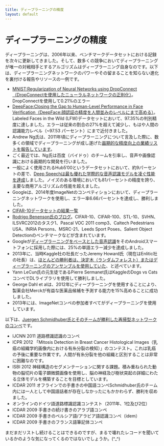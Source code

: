 ```yaml
---
title: ディープラーニングの精度
layout: default
---
```


# ディープラーニングの精度

ディープラーニングは、2006年以来、ベンチマークデータセットにおける記録を次々に更新してきました。そして、数多くの競争においてディープラーニングが唯一の対戦相手とするアルゴリズムはディープラーニング自身なのです。以下は、ディープラーニングネットワークのパワーやその留まることを知らない進化を裏付ける報告やリソースの一例です。

* [MNIST:Regularization of Neural Networks using DropConnect（DropConnectを使用したニューラルネットワークの正則化）](http://cs.nyu.edu/~wanli/dropc/)。DropConnectを使用して0.21%のエラー
* [DeepFace:Closing the Gap to Human-Level Performance in Face Verification（DeepFace:顔認証の精度を人間並みのレベルにまで高める）](http://www.cs.toronto.edu/~ranzato/publications/taigman_cvpr14.pdf)。Labeled Faces in the Wild (LFW)データセットにおいて、97.35%の判別精度に達しました。エラーは従来の割合の27%を超えて減少し、もはや人間の認識能力レベル（~97.53 パーセント）にまで近付きました。
* Andrew Ng氏は、2011年頃にディープラーニングについて言及した際に、数多くの領域でディープラーニングが成し遂げた[画期的な精度向上の業績リストを報告しています](https://www.youtube.com/watch?v=ZmNOAtZIgIk)。
* ごく最近では、Ng氏は百度（バイドゥ）のチームを引率し、音声や画像認識における画期的な開発を行いました。
* 一般によく使用されるHub5’00というデータセットにおいて、約9パーセントの差で、[Deep Speechは最も優れた学際的な音声認識モデルを凌ぐ性能を達成](https://gigaom.com/2014/12/18/baidu-claims-deep-learning-breakthrough-with-deep-speech/)しました。ノイズのある環境においても81パーセントの精度を誇り、主要な商用アルゴリズムの性能を超えました。 
* Googleは、2014年度ImageNetのコンペティションにおいて、ディープラーニングネットワークを使用し、エラー率6.66パーセントを達成し、勝利しました。
* [CIFAR-10データセットの結果一覧](http://zybler.blogspot.de/2011/02/table-of-results-for-cifar-10-dataset.html)
* [Rodrigo Benenson氏のブログ](https://rodrigob.github.io/are_we_there_yet/build/#datasets)。CIFAR-10、CIFAR-100、STL-10、SVHN、ILSVRC2012のタスク1、Pascal VOC 2011 comp3、Caltech Pedestrians USA、INRIA Persons、MSRC-21、Leeds Sport Poses、Salient Object Detectionのベンチマークなどが含まれています。
* Googleが[ディープラーニングをベースとした音声認識](http://www.nature.com/news/computer-science-the-learning-machines-1.14481)をそのAndroidスマートフォンに採用した際には、25%の単語エラー減少を達成しました。
* 2013年に、当時Kaggle社の社長だったJeremy Howard氏（現在はEnlitic社の社長）は、[ほとんどの勝利者は、決定木（ランダムフォレスト）またはディープラーニングのアンサンブルを使用していた](http://www.kdnuggets.com/2013/08/top-tweets-aug12-13.html)、と述べています。
* Yann LeCun氏の元生徒であるPierre Sermanet氏はKaggleのDogs vs CatsコンペでDLライブラリを使用して勝利しました。 
* George Dahl et alは、2012年にディープラーニングを使用することにより、製薬会社Merckが有益な医薬品候補を予測する能力を15%高めることに成功しました。 
* 2013年には、ImageNetコンペの参加者すべてがディープラーニングを使用しています。

以下は、[Juergen Schmidhuber氏とそのチームが勝利した再帰型ネットワークのコンペ](http://www.kurzweilai.net/how-bio-inspired-deep-learning-keeps-winning-competitions)です。

* IJCNN 2011 道路標識認識のコンペ
* ICPR 2012 「Mitosis Detection in Breast Cancer Histological Images（乳癌の組織学的画像内における有糸分裂の検知）」のコンテスト。これは乳癌の予後に重要な作業です。人間が有糸分裂を他の組織と区別することは非常に困難なのです。
* ISBI 2012 神経構造のセグメンテーションに関する課題。積み重ねられた動物の脳切片の電子顕微鏡画像を使用し、脳の神経及び樹状突起の詳細にわたる立体モデルを構築することを目標としています。 
* ICDAR 2011 オフラインでの手書きの中国語コンペSchmidhuber氏のチーム内には一人として中国語話者が存在しなかったにもかかわらず、勝利を収めました。
* オンラインのドイツ語道路標識認識コンテスト（2011年、1位及び2位） 
* ICDAR 2009 手書きの続け書きのアラブ語コンペ 
* ICDAR 2009 手書きのペルシア語/アラビア語認識コンペ（idem）
* ICDAR 2009 手書きのフランス語筆記体コンペ 

まだまだリストし続けることはできるのですが、まるで壊れたレコードを聞いているかのような気になってくるのではないでしょうか。(^_^)
